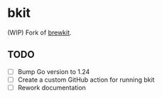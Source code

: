 # bkit

(WIP) Fork of [brewkit](https://github.com/ispringtech/brewkit).

## TODO

- [ ] Bump Go version to 1.24
- [ ] Create a custom GitHub action for running bkit
- [ ] Rework documentation
